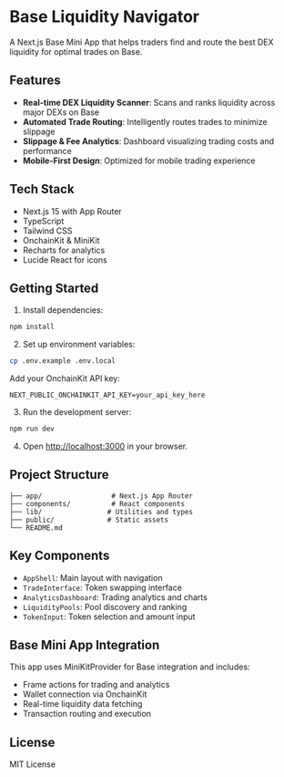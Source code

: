 # Base Liquidity Navigator

A Next.js Base Mini App that helps traders find and route the best DEX liquidity for optimal trades on Base.

## Features

- **Real-time DEX Liquidity Scanner**: Scans and ranks liquidity across major DEXs on Base
- **Automated Trade Routing**: Intelligently routes trades to minimize slippage
- **Slippage & Fee Analytics**: Dashboard visualizing trading costs and performance
- **Mobile-First Design**: Optimized for mobile trading experience

## Tech Stack

- Next.js 15 with App Router
- TypeScript
- Tailwind CSS
- OnchainKit & MiniKit
- Recharts for analytics
- Lucide React for icons

## Getting Started

1. Install dependencies:
```bash
npm install
```

2. Set up environment variables:
```bash
cp .env.example .env.local
```

Add your OnchainKit API key:
```
NEXT_PUBLIC_ONCHAINKIT_API_KEY=your_api_key_here
```

3. Run the development server:
```bash
npm run dev
```

4. Open [http://localhost:3000](http://localhost:3000) in your browser.

## Project Structure

```
├── app/                 # Next.js App Router
├── components/          # React components
├── lib/                # Utilities and types
├── public/             # Static assets
└── README.md
```

## Key Components

- `AppShell`: Main layout with navigation
- `TradeInterface`: Token swapping interface
- `AnalyticsDashboard`: Trading analytics and charts
- `LiquidityPools`: Pool discovery and ranking
- `TokenInput`: Token selection and amount input

## Base Mini App Integration

This app uses MiniKitProvider for Base integration and includes:
- Frame actions for trading and analytics
- Wallet connection via OnchainKit
- Real-time liquidity data fetching
- Transaction routing and execution

## License

MIT License
